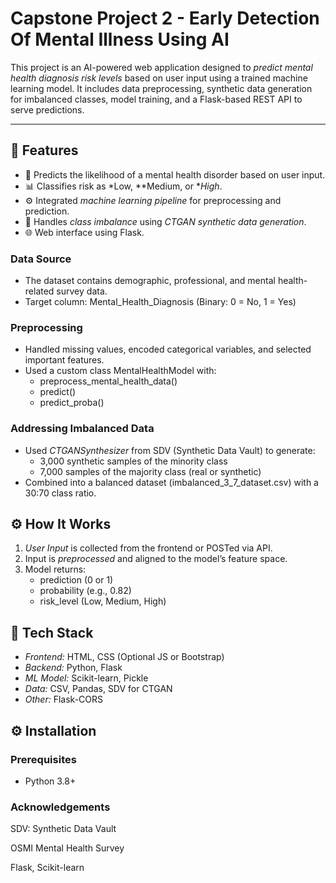 # Capstone Project 2 - Early Detection Of Mental Illness Using AI
This project is an AI-powered web application designed to *predict mental health diagnosis risk levels* based on user input using a trained machine learning model. It includes data preprocessing, synthetic data generation for imbalanced classes, model training, and a Flask-based REST API to serve predictions.

---

## 🚀 Features

- 🧪 Predicts the likelihood of a mental health disorder based on user input.
- 📊 Classifies risk as *Low, **Medium, or **High*.
- ⚙️ Integrated *machine learning pipeline* for preprocessing and prediction.
- 🔁 Handles *class imbalance* using *CTGAN synthetic data generation*.
- 🌐 Web interface using Flask.

### Data Source
- The dataset contains demographic, professional, and mental health-related survey data.
- Target column: Mental_Health_Diagnosis (Binary: 0 = No, 1 = Yes)

### Preprocessing
- Handled missing values, encoded categorical variables, and selected important features.
- Used a custom class MentalHealthModel with:
  - preprocess_mental_health_data()
  - predict()
  - predict_proba()

### Addressing Imbalanced Data
- Used *CTGANSynthesizer* from SDV (Synthetic Data Vault) to generate:
  - 3,000 synthetic samples of the minority class
  - 7,000 samples of the majority class (real or synthetic)
- Combined into a balanced dataset (imbalanced_3_7_dataset.csv) with a 30:70 class ratio.

## ⚙️ How It Works
1. *User Input* is collected from the frontend or POSTed via API.
2. Input is *preprocessed* and aligned to the model’s feature space.
3. Model returns:
   - prediction (0 or 1)
   - probability (e.g., 0.82)
   - risk_level (Low, Medium, High)

## 🧰 Tech Stack
- *Frontend:* HTML, CSS (Optional JS or Bootstrap)
- *Backend:* Python, Flask
- *ML Model:* Scikit-learn, Pickle
- *Data:* CSV, Pandas, SDV for CTGAN
- *Other:* Flask-CORS

## ⚙️ Installation

### Prerequisites
- Python 3.8+

### Acknowledgements
SDV: Synthetic Data Vault

OSMI Mental Health Survey

Flask, Scikit-learn
